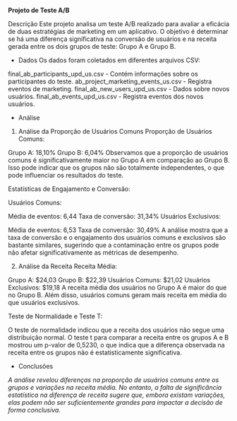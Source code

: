 **Projeto de Teste A/B**  

Descrição
Este projeto analisa um teste A/B realizado para avaliar a eficácia de duas estratégias de marketing em um aplicativo. O objetivo é determinar se há uma diferença significativa na conversão de usuários e na receita gerada entre os dois grupos de teste: Grupo A e Grupo B.

- Dados
Os dados foram coletados em diferentes arquivos CSV:

final_ab_participants_upd_us.csv - Contém informações sobre os participantes do teste.
ab_project_marketing_events_us.csv - Registra eventos de marketing.
final_ab_new_users_upd_us.csv - Dados sobre novos usuários.
final_ab_events_upd_us.csv - Registra eventos dos novos usuários.
- Análise
1. Análise da Proporção de Usuários Comuns
Proporção de Usuários Comuns:

Grupo A: 18,10%
Grupo B: 6,04%
Observamos que a proporção de usuários comuns é significativamente maior no Grupo A em comparação ao Grupo B. Isso pode indicar que os grupos não são totalmente independentes, o que pode influenciar os resultados do teste.

Estatísticas de Engajamento e Conversão:

Usuários Comuns:

Média de eventos: 6,44
Taxa de conversão: 31,34%
Usuários Exclusivos:

Média de eventos: 6,53
Taxa de conversão: 30,49%
A análise mostra que a taxa de conversão e o engajamento dos usuários comuns e exclusivos são bastante similares, sugerindo que a contaminação entre os grupos pode não afetar significativamente as métricas de desempenho.

2. Análise da Receita
Receita Média:

Grupo A: $24,03
Grupo B: $22,39
Usuários Comuns: $21,02
Usuários Exclusivos: $19,18
A receita média dos usuários no Grupo A é maior do que no Grupo B. Além disso, usuários comuns geram mais receita em média do que usuários exclusivos.

Teste de Normalidade e Teste T:

O teste de normalidade indicou que a receita dos usuários não segue uma distribuição normal.
O teste t para comparar a receita entre os grupos A e B mostrou um p-valor de 0,5230, o que indica que a diferença observada na receita entre os grupos não é estatisticamente significativa.

- Conclusões
  
*A análise revelou diferenças na proporção de usuários comuns entre os grupos e variações na receita média. No entanto, a falta de significância estatística na diferença de receita sugere que, embora existam variações, elas podem não ser suficientemente grandes para impactar a decisão de forma conclusiva.*
